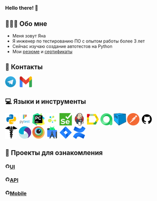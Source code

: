 ### Hello there! 👋

## 👩🏻‍💻 Обо мне
- Меня зовут Яна
- Я инженер по тестированию ПО с опытом работы более 3 лет
- Сейчас изучаю создание автотестов на Python
- Мои [резюме](https://github.com/YanaTamonova/YanaTamonova/blob/main/resume/Tamonova_Yana_QA.pdf) и [сертификаты](https://github.com/YanaTamonova/YanaTamonova/tree/main/certificates)

## 🧭 Контакты
<a href="https://t.me/tamonova"><img src="images/social_network/tg.png" alt="telegram" width="35" height="35"/></a>
&#8287;
<a href="mailto:yanta19995@gmail.com"><img src="images/social_network/gmail.png" alt="gmail" width="40" height="35"/></a>

## 💻 Языки и инструменты

<div>
<a href="https://www.python.org/"><img src="images/technologies/python.png" alt="Python" width="40" height="40"/></a>
<a href="https://docs.pytest.org/en/"><img src="images/technologies/pytest.png" alt="Pytest" width="40" height="40"/></a>
<a href="https://www.jetbrains.com/pycharm/"><img src="images/technologies/pycharm.png" alt="PyCharm" width="40" height="40"/></a>
<a href="https://github.com/yashaka/selene/"><img src="images/technologies/selene.png" alt="Selene" width="40" height="40"/></a>
<a href="https://www.selenium.dev/"><img src="images/technologies/selenium.png" alt="Selenium" width="40" height="40"/></a>
<a href="https://www.jenkins.io/"><img src="images/technologies/jenkins.png" alt="Jenkins" width="40" height="40"/></a>
<a href="https://allurereport.org/"><img src="images/technologies/allure_report.png" alt="Allure" width="40" height="40"/></a>
<a href="https://qameta.io/"><img src="images/technologies/allure_testops.png" alt="AllureTestOps" width="40" height="40"/></a>
<a href="https://aerokube.com/selenoid/"><img src="images/technologies/selenoid.png" alt="Selenoid" width="40" height="40"/></a>
<a href="https://www.postman.com/"><img src="images/technologies/postman.png" alt="Postman" width="40" height="40"/></a>
<a href="https://www.github.com/"><img src="images/technologies/github.png" alt="Postman" width="40" height="40"/></a>
<a href="https://pypi.org/project/requests/"><img src="images/technologies/requests.png" alt="Requests" width="40" height="40"/></a>
<a href="https://appium.io/"><img src="images/technologies/appium.png" alt="Appium" width="40" height="40"/></a>
<a href="https://www.browserstack.com/"><img src="images/technologies/browserstack.png" alt="Browserstack" width="40" height="40"/></a>
<a href="https://developer.android.com/studio"><img src="images/technologies/android_studio.png" alt="AndroidStudio" width="40" height="40"/></a>
<a href="https://www.atlassian.com/software/jira"><img src="images/technologies/jira.png" alt="Jira" width="40" height="40"/></a>
<a href="https://www.atlassian.com/software/confluence"><img src="images/technologies/confluence.png" alt="Confluence" width="40" height="40"/></a>
</div>

## 💾 Проекты для ознакомления

### <img width="3%" title="GitHub" src="images/technologies/github.png">[UI](https://github.com/YanaTamonova/qa_guru_python_graduation_project_web)
### <img width="3%" title="GitHub" src="images/technologies/github.png">[API](https://github.com/YanaTamonova/qa_guru_graduation_project_API_petstore)
### <img width="3%" title="GitHub" src="images/technologies/github.png">[Mobile](https://github.com/YanaTamonova/qa_guru_python_graduation_project_mobile)
